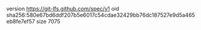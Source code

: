 version https://git-lfs.github.com/spec/v1
oid sha256:580e67bd6ddf207b5e6017c54cdae32429bb76dc187527e9d5a465eb8fe7ef57
size 7075
